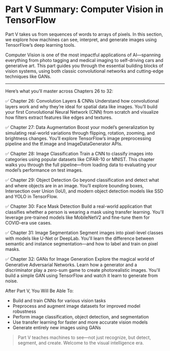 # Part V Summary: Computer Vision in TensorFlow

Part V takes us from sequences of words to arrays of pixels. In this section, we explore how machines can see, interpret, and generate images using TensorFlow’s deep learning tools.

Computer Vision is one of the most impactful applications of AI—spanning everything from photo tagging and medical imaging to self-driving cars and generative art. This part guides you through the essential building blocks of vision systems, using both classic convolutional networks and cutting-edge techniques like GANs.

---

Here’s what you’ll master across Chapters 26 to 32:

✅ Chapter 26: Convolution Layers & CNNs
Understand how convolutional layers work and why they’re ideal for spatial data like images. You’ll build your first Convolutional Neural Network (CNN) from scratch and visualize how filters extract features like edges and textures.

✅ Chapter 27: Data Augmentation
Boost your model’s generalization by simulating real-world variations through flipping, rotation, zooming, and brightness changes. You’ll explore TensorFlow’s image preprocessing pipeline and the tf.image and ImageDataGenerator APIs.

✅ Chapter 28: Image Classification
Train a CNN to classify images into categories using popular datasets like CIFAR-10 or MNIST. This chapter walks you through the full pipeline—from loading data to evaluating your model’s performance on test images.

✅ Chapter 29: Object Detection
Go beyond classification and detect what and where objects are in an image. You’ll explore bounding boxes, Intersection over Union (IoU), and modern object detection models like SSD and YOLO in TensorFlow.

✅ Chapter 30: Face Mask Detection
Build a real-world application that classifies whether a person is wearing a mask using transfer learning. You'll leverage pre-trained models like MobileNetV2 and fine-tune them for COVID-era use cases.

✅ Chapter 31: Image Segmentation
Segment images into pixel-level classes with models like U-Net or DeepLab. You'll learn the difference between semantic and instance segmentation—and how to label and train on pixel masks.

✅ Chapter 32: GANs for Image Generation
Explore the magical world of Generative Adversarial Networks. Learn how a generator and a discriminator play a zero-sum game to create photorealistic images. You'll build a simple GAN using TensorFlow and watch it learn to generate from noise.

After Part V, You Will Be Able To:

- Build and train CNNs for various vision tasks  
- Preprocess and augment image datasets for improved model robustness  
- Perform image classification, object detection, and segmentation  
- Use transfer learning for faster and more accurate vision models  
- Generate entirely new images using GANs

> Part V teaches machines to see—not just recognize, but detect, segment, and create. Welcome to the visual intelligence era.

